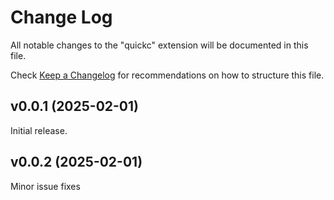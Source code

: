 # Change Log

All notable changes to the "quickc" extension will be documented in this file.

Check [Keep a Changelog](http://keepachangelog.com/) for recommendations on how to structure this file.

## v0.0.1 (2025-02-01)

Initial release.

## v0.0.2 (2025-02-01)

Minor issue fixes 